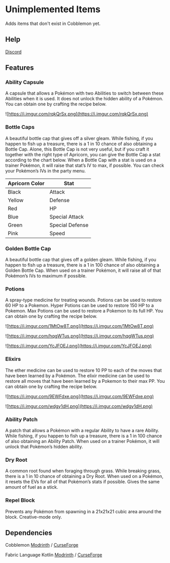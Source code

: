 # Unimplemented Items

Adds items that don't exist in Cobblemon yet.

## Help

[Discord](https://discord.com/invite/WKAR27SdSv)

## Features

### Ability Capsule

A capsule that allows a Pokémon with two Abilities to switch between these Abilities when it is used. It does not unlock the hidden ability of a Pokémon. You can obtain one by crafting the recipe below.

![https://i.imgur.com/rqkQrSx.png](https://i.imgur.com/rqkQrSx.png)

### Bottle Caps

A beautiful bottle cap that gives off a silver gleam. While fishing, if you happen to fish up a treasure, there is a 1 in 10 chance of also obtaining a Bottle Cap. Alone, this Bottle Cap is not very useful, but if you craft it together with the right type of Apricorn, you can give the Bottle Cap a stat according to the chart below. When a Bottle Cap with a stat is used on a trainer Pokémon, it will raise that stat’s IV to max, if possible. You can check your Pokémon’s IVs in the party menu.

| Apricorn Color | Stat |
| --- | --- |
| Black | Attack |
| Yellow | Defense |
| Red | HP |
| Blue | Special Attack |
| Green | Special Defense |
| Pink | Speed |

### Golden Bottle Cap

A beautiful bottle cap that gives off a golden gleam. While fishing, if you happen to fish up a treasure, there is a 1 in 100 chance of also obtaining a Golden Bottle Cap. When used on a trainer Pokémon, it will raise all of that Pokémon’s IVs to maximum if possible.

### Potions

A spray-type medicine for treating wounds. Potions can be used to restore 60 HP to a Pokemon. Hyper Potions can be used to restore 150 HP to a Pokemon. Max Potions can be used to restore a Pokemon to its full HP. You can obtain one by crafting the recipe below.

![https://i.imgur.com/1MtOw8T.png](https://i.imgur.com/1MtOw8T.png)

![https://i.imgur.com/hqgWTus.png](https://i.imgur.com/hqgWTus.png)

![https://i.imgur.com/YcJFOEJ.png](https://i.imgur.com/YcJFOEJ.png)

### Elixirs

The ether medicine can be used to restore 10 PP to each of the moves that have been learned by a Pokémon. The elixir medicine can be used to restore all moves that have been learned by a Pokemon to their max PP. You can obtain one by crafting the recipe below.

![https://i.imgur.com/9EWFdxe.png](https://i.imgur.com/9EWFdxe.png)

![https://i.imgur.com/wdgy1dH.png](https://i.imgur.com/wdgy1dH.png)

### Ability Patch

A patch that allows a Pokémon with a regular Ability to have a rare Ability. While fishing, if you happen to fish up a treasure, there is a 1 in 100 chance of also obtaining an Ability Patch. When used on a trainer Pokémon, it will unlock that Pokémon’s hidden ability.

### Dry Root

A common root found when foraging through grass. While breaking grass, there is a 1 in 10 chance of obtaining a Dry Root. When used on a Pokémon, it resets the EVs for all of that Pokémon’s stats if possible. Gives the same amount of fuel as a stick.

### Repel Block

Prevents any Pokémon from spawning in a 21x21x21 cubic area around the block. Creative-mode only.

## Dependencies

Cobblemon [Modrinth](https://modrinth.com/mod/cobblemon) / [CurseForge](https://www.curseforge.com/minecraft/mc-mods/cobblemon)

Fabric Language Kotlin [Modrinth](https://modrinth.com/mod/fabric-language-kotlin) / [CurseForge](https://www.curseforge.com/minecraft/mc-mods/fabric-language-kotlin)
